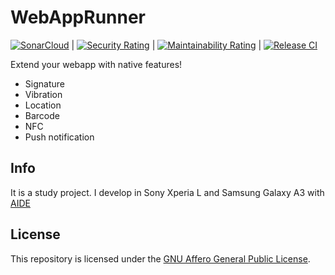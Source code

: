 # WebAppRunner

[![SonarCloud](https://sonarcloud.io/images/project_badges/sonarcloud-white.svg)](https://sonarcloud.io/summary/new_code?id=gaborkolarovics_webapprunner) | [![Security Rating](https://sonarcloud.io/api/project_badges/measure?project=gaborkolarovics_webapprunner&metric=security_rating)](https://sonarcloud.io/summary/new_code?id=gaborkolarovics_webapprunner) | [![Maintainability Rating](https://sonarcloud.io/api/project_badges/measure?project=gaborkolarovics_webapprunner&metric=sqale_rating)](https://sonarcloud.io/summary/new_code?id=gaborkolarovics_webapprunner) | [![Release CI](https://github.com/gaborkolarovics/webapprunner/actions/workflows/release.yml/badge.svg)](https://github.com/gaborkolarovics/webapprunner/actions/workflows/release.yml)

Extend your webapp with native features!

* Signature
* Vibration
* Location
* Barcode
* NFC
* Push notification

## Info

It is a study project. I develop in Sony Xperia L and Samsung Galaxy A3 with [AIDE](https://www.android-ide.com/)

## License

This repository is licensed under the [GNU Affero General Public License](https://www.gnu.org/licenses/agpl-3.0.en.html).
